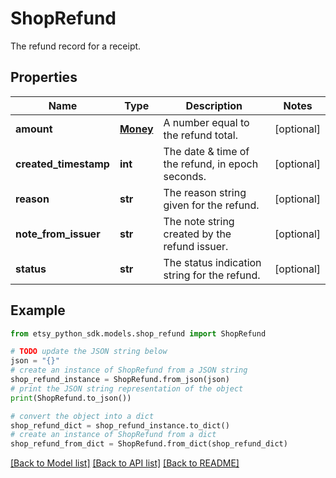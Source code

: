# ShopRefund

The refund record for a receipt.

## Properties

Name | Type | Description | Notes
------------ | ------------- | ------------- | -------------
**amount** | [**Money**](Money.md) | A number equal to the refund total. | [optional] 
**created_timestamp** | **int** | The date &amp; time of the refund, in epoch seconds. | [optional] 
**reason** | **str** | The reason string given for the refund. | [optional] 
**note_from_issuer** | **str** | The note string created by the refund issuer. | [optional] 
**status** | **str** | The status indication string for the refund. | [optional] 

## Example

```python
from etsy_python_sdk.models.shop_refund import ShopRefund

# TODO update the JSON string below
json = "{}"
# create an instance of ShopRefund from a JSON string
shop_refund_instance = ShopRefund.from_json(json)
# print the JSON string representation of the object
print(ShopRefund.to_json())

# convert the object into a dict
shop_refund_dict = shop_refund_instance.to_dict()
# create an instance of ShopRefund from a dict
shop_refund_from_dict = ShopRefund.from_dict(shop_refund_dict)
```
[[Back to Model list]](../README.md#documentation-for-models) [[Back to API list]](../README.md#documentation-for-api-endpoints) [[Back to README]](../README.md)


